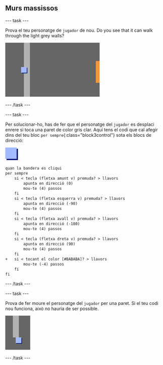## Murs massissos

--- task ---

Prova el teu personatge de `jugador` de nou. Do you see that it can walk through the light grey walls?

![captura de pantalla](images/world-walls.png)

--- /task ---

--- task ---

Per solucionar-ho, has de fer que el personatge del `jugador` es desplaci enrere si toca una paret de color gris clar. Aquí tens el codi que cal afegir dins del teu bloc `per sempre`{:class="block3control"} sota els blocs de direcció:

![jugador](images/player.png)

```blocks3
quan la bandera es cliqui
per sempre
    si < tecla (fletxa amunt v) premuda? > llavors
        apunta en direcció (0)
        mou-te (4) passos
    fi
    si < tecla (fletxa esquerra v) premuda? > llavors
        apunta en direcció (-90)
        mou-te (4) passos
    fi
    si < tecla (fletxa avall v) premuda? > llavors
        apunta en direcció (-180)
        mou-te (4) passos
    fi
    si < tecla (fletxa dreta v) premuda? > llavors
        apunta en direcció (90)
        mou-te (4) passos
    fi
+   si < tocant el color [#BABABA]? > llavors
        mou-te (-4) passos
    fi
fi
```

--- /task ---

--- task ---

Prova de fer moure el personatge del `jugador` per una paret. Si el teu codi nou funciona, això no hauria de ser possible.

![captura de pantalla](images/world-walls-test.png)

--- /task ---